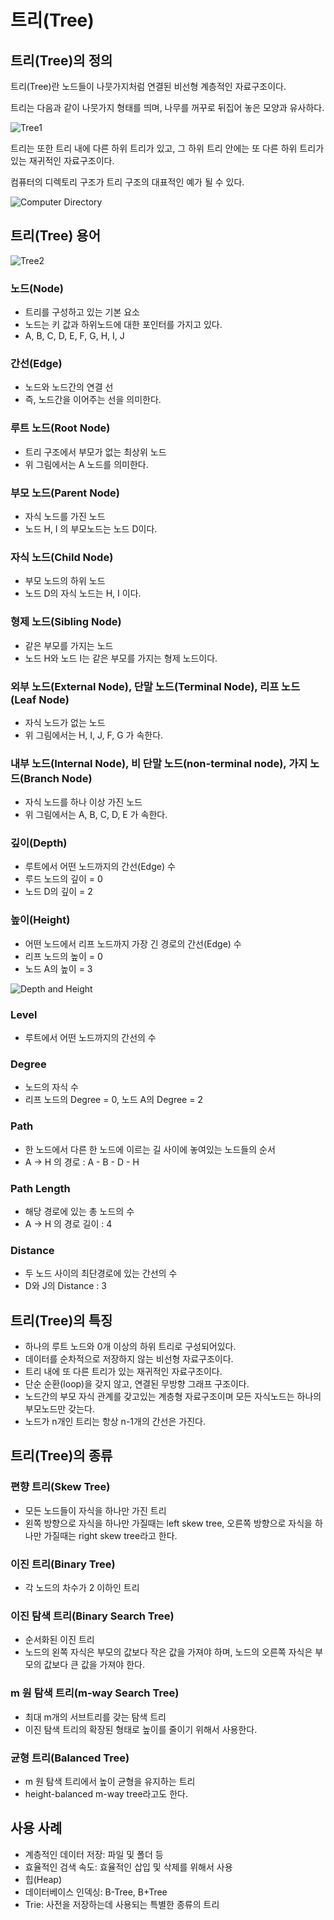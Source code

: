 # 트리(Tree)

## 트리(Tree)의 정의

트리(Tree)란 노드들이 나뭇가지처럼 연결된 비선형 계층적인 자료구조이다.

트리는 다음과 같이 나뭇가지 형태를 띄며, 나무를 꺼꾸로 뒤집어 놓은 모양과 유사하다.

![Tree1](./images/tree1.png)

트리는 또한 트리 내에 다른 하위 트리가 있고, 그 하위 트리 안에는 또 다른 하위 트리가 있는 재귀적인 자료구조이다.

컴퓨터의 디렉토리 구조가 트리 구조의 대표적인 예가 될 수 있다.

![Computer Directory](./images/directory.png)

## 트리(Tree) 용어

![Tree2](./images/tree2.png)

### 노드(Node)

- 트리를 구성하고 있는 기본 요소
- 노드는 키 값과 하위노드에 대한 포인터를 가지고 있다.
- A, B, C, D, E, F, G, H, I, J

### 간선(Edge)

- 노드와 노드간의 연결 선
- 즉, 노드간을 이어주는 선을 의미한다.

### 루트 노드(Root Node)

- 트리 구조에서 부모가 없는 최상위 노드
- 위 그림에서는 A 노드를 의미한다.

### 부모 노드(Parent Node)

- 자식 노드를 가진 노드
- 노드 H, I 의 부모노드는 노드 D이다.

### 자식 노드(Child Node)

- 부모 노드의 하위 노드
- 노드 D의 자식 노드는 H, I 이다.

### 형제 노드(Sibling Node)

- 같은 부모를 가지는 노드
- 노드 H와 노드 I는 같은 부모를 가지는 형제 노드이다.

### 외부 노드(External Node), 단말 노드(Terminal Node), 리프 노드(Leaf Node)

- 자식 노드가 없는 노드
- 위 그림에서는 H, I, J, F, G 가 속한다.

### 내부 노드(Internal Node), 비 단말 노드(non-terminal node), 가지 노드(Branch Node)

- 자식 노드를 하나 이상 가진 노드
- 위 그림에서는 A, B, C, D, E 가 속한다.

### 깊이(Depth)

- 루트에서 어떤 노드까지의 간선(Edge) 수
- 루드 노드의 깊이 = 0
- 노드 D의 깊이 = 2

### 높이(Height)

- 어떤 노드에서 리프 노드까지 가장 긴 경로의 간선(Edge) 수
- 리프 노드의 높이 = 0
- 노드 A의 높이 = 3

![Depth and Height](./images/depth_height.png)

### Level

- 루트에서 어떤 노드까지의 간선의 수

### Degree

- 노드의 자식 수
- 리프 노드의 Degree = 0, 노드 A의 Degree = 2

### Path

- 한 노드에서 다른 한 노드에 이르는 길 사이에 놓여있는 노드들의 순서
- A -> H 의 경로 : A - B - D - H

### Path Length

- 해당 경로에 있는 총 노드의 수
- A -> H 의 경로 길이 : 4

### Distance

- 두 노드 사이의 최단경로에 있는 간선의 수
- D와 J의 Distance : 3

## 트리(Tree)의 특징

- 하나의 루트 노드와 0개 이상의 하위 트리로 구성되어있다.
- 데이터를 순차적으로 저장하지 않는 비선형 자료구조이다.
- 트리 내에 또 다른 트리가 있는 재귀적인 자료구조이다.
- 단순 순환(loop)을 갖지 않고, 연결된 무방향 그래프 구조이다.
- 노드간의 부모 자식 관계를 갖고있는 계층형 자료구조이며 모든 자식노드는 하나의 부모노드만 갖는다.
- 노드가 n개인 트리는 항상 n-1개의 간선은 가진다.

## 트리(Tree)의 종류

### 편향 트리(Skew Tree)

- 모든 노드들이 자식을 하나만 가진 트리
- 왼쪽 방향으로 자식을 하나만 가질때는 left skew tree, 오른쪽 방향으로 자식을 하나만 가질때는 right skew tree라고 한다.

### 이진 트리(Binary Tree)

- 각 노드의 차수가 2 이하인 트리

### 이진 탐색 트리(Binary Search Tree)

- 순서화된 이진 트리
- 노드의 왼쪽 자식은 부모의 값보다 작은 값을 가져야 하며, 노드의 오른쪽 자식은 부모의 값보다 큰 값을 가져야 한다.

### m 원 탐색 트리(m-way Search Tree)

- 최대 m개의 서브트리를 갖는 탐색 트리
- 이진 탐색 트리의 확장된 형태로 높이를 줄이기 위해서 사용한다.

### 균형 트리(Balanced Tree)

- m 원 탐색 트리에서 높이 균형을 유지하는 트리
- height-balanced m-way tree라고도 한다.

## 사용 사례

- 계층적인 데이터 저장: 파일 및 폴더 등
- 효율적인 검색 속도: 효율적인 삽입 및 삭제를 위해서 사용
- 힙(Heap)
- 데이터베이스 인덱싱: B-Tree, B+Tree
- Trie: 사전을 저장하는데 사용되는 특별한 종류의 트리